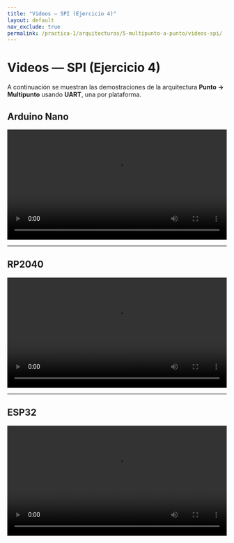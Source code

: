 ```yaml
---
title: "Videos — SPI (Ejercicio 4)"
layout: default
nav_exclude: true
permalink: /practica-1/arquitecturas/5-multipunto-a-punto/videos-spi/
---
```




# Videos — SPI (Ejercicio 4)

A continuación se muestran las demostraciones de la arquitectura **Punto → Multipunto** usando **UART**, una por plataforma.

## Arduino Nano

<video controls preload="metadata" width="100%">
  <source src="{{ '/assets/video/SPI_nano_5.mp4' | relative_url }}" type="video/mp4">
  Tu navegador no soporta video HTML5. Descarga el archivo
  <a href="{{ '/assets/video/SPI_nano_5.mp4' | relative_url }}">aquí</a>.
</video>

---

## RP2040

<video controls preload="metadata" width="100%">
  <source src="/practica-1/arquitecturas/4-punto-a-multipunto/assets/video/uart/rp2040.mp4" type="video/mp4">
  Tu navegador no soporta video HTML5. Descarga el archivo
  <a href="/practica-1/arquitecturas/4-punto-a-multipunto/assets/video/uart/rp2040.mp4">aquí</a>.
</video>

---

## ESP32

<video controls preload="metadata" width="100%">
  <source src="{{ '/assets/video/SPI_esp32_5.mp4' | relative_url }}" type="video/mp4">
  Tu navegador no soporta video HTML5. Descarga el archivo
  <a href="{{ '/assets/video/SPI_esp32_5.mp4' | relative_url }}">aquí</a>.
</video>
